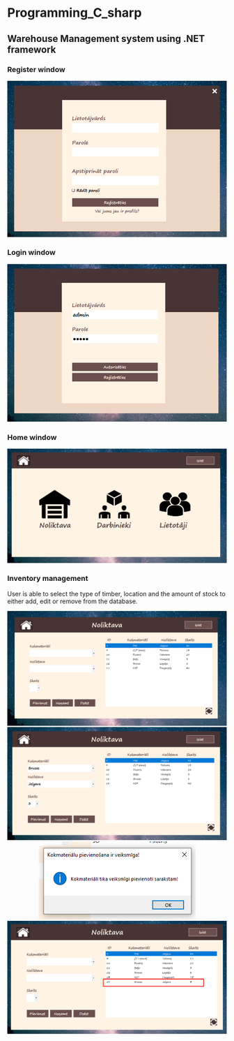 # Programming_C_sharp
## Warehouse Management system using .NET framework
### Register window

<p align="center">
  <img src="preview/picture1.png?raw=true" />
</p>

### Login window

<p align="center">
  <img src="preview/picture2.png?raw=true" />
</p>

### Home window

<p align="center">
  <img src="preview/picture3.png?raw=true" />
</p>

### Inventory management

User is able to select the type of timber, location and the amount of stock to either add, edit or remove from the database.

<p align="center">
  <img src="preview/picture4.png?raw=true" />
  <img src="preview/picture5.png?raw=true" />
  <img src="preview/picture6.png?raw=true" />
  <img src="preview/picture7.png?raw=true" />
</p>
